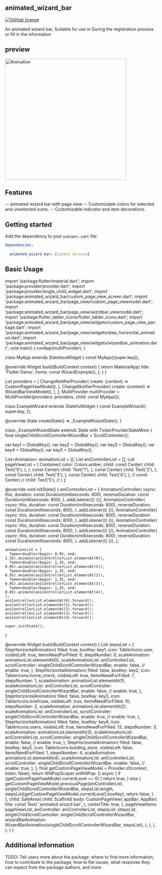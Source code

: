 <!--
This README describes the package. If you publish this package to pub.dev,
this README's contents appear on the landing page for your package.

For information about how to write a good package README, see the guide for
[writing package pages](https://dart.dev/tools/pub/writing-package-pages).

For general information about developing packages, see the Dart guide for
[creating packages](https://dart.dev/guides/libraries/create-packages)
and the Flutter guide for
[developing packages and plugins](https://flutter.dev/to/develop-packages).
-->

## animated_wizard_bar

[![GitHub license](https://img.shields.io/badge/license-MIT-lightgrey.svg)]()

An animated wizard bar, Suitable for use in During the registration process or fill in the information

## preview 

<img src="https://raw.githubusercontent.com/Matinsoleymani/animated_wizard_bar/master/wizard1.gif" alt="Animation" width="400">

## Features

-- animated wizard bar with page view
-- Customizable colors for selected and unselected icons.
-- Customizable indicator and item decorations.

## Getting started

Add the dependency to your `pubspec.yaml` file:

```yaml
dependencies:
  ...
  animated_wizard_bar: [latest version]
```

## Basic Usage

import 'package:flutter/material.dart';
import 'package:provider/provider.dart';
import 'package:provider/single_child_widget.dart';
import 'package:animated_wizard_bar/custom_page_view_screen.dart';
import 'package:animated_wizard_bar/page_view/custom_page_viewmodel.dart';
import 'package:animated_wizard_bar/page_view/wizrdbar_viewmodel.dart';
import 'package:flutter_tabler_icons/flutter_tabler_icons.dart';
import 'package:animated_wizard_bar/page_view/widgets/custom_page_view_package.dart';
import 'package:animated_wizard_bar/page_view/widgets/step_horizontal_animation.dart';
import 'package:animated_wizard_bar/page_view/widgets/wizardbar_animation.dart';
void main() {
  runApp(multiProvider);
}

class MyApp extends StatelessWidget {
  const MyApp({super.key});

  @override
  Widget build(BuildContext context) {
    return MaterialApp(
      title: 'Flutter Demo',
      home: const WizardExample(),
    );
  }
}

List<SingleChildWidget> providers = [
  ChangeNotifierProvider<CustomPageViewModel>(
    create: (context) => CustomPageViewModel(),
  ),
  ChangeNotifierProvider<WizardBarViewModel>(
    create: (context) => WizardBarViewModel(),
  ),
];
MultiProvider multiProvider = MultiProvider(providers: providers, child: const MyApp());

class ExampleWizard extends StatefulWidget {
  const ExampleWizard({
    super.key,
  });

  @override
  State<ExampleWizard> createState() => _ExampleWizardState();
}

class _ExampleWizardState extends State<ExampleWizard> with TickerProviderStateMixin {
  final singleChildScrollControllerWizardBar = ScrollController();

  var key1 = GlobalKey();
  var key2 = GlobalKey();
  var key3 = GlobalKey();
  var key4 = GlobalKey();
  var key5 = GlobalKey();

  List<Animation<double>> animationList = [];
  List<AnimationController> aniControllerList = [];
  List<Widget> pageViewList = [
    Container(
      color: Colors.amber,
      child: const Center(
        child: Text('0'),
      ),
    ),
    const Center(
      child: Text('1'),
    ),
    const Center(
      child: Text('2'),
    ),
    const Center(
      child: Text('3'),
    ),
    const Center(
      child: Text('4'),
    ),
    // const Center(
    //   child: Text('5'),
    // )
  ];

  @override
  void initState() {
    aniControllerList = [
      AnimationController(
        vsync: this,
        duration: const Duration(milliseconds: 800),
        reverseDuration: const Duration(milliseconds: 800),
      )..addListener(() {}),
      AnimationController(
        vsync: this,
        duration: const Duration(milliseconds: 800),
        reverseDuration: const Duration(milliseconds: 800),
      )..addListener(() {}),
      AnimationController(
        vsync: this,
        duration: const Duration(milliseconds: 800),
        reverseDuration: const Duration(milliseconds: 800),
      )..addListener(() {}),
      AnimationController(
        vsync: this,
        duration: const Duration(milliseconds: 800),
        reverseDuration: const Duration(milliseconds: 800),
      )..addListener(() {}),
      AnimationController(
        vsync: this,
        duration: const Duration(milliseconds: 800),
        reverseDuration: const Duration(milliseconds: 800),
      )..addListener(() {}),
    ];

    animationList = [
      Tween<double>(begin: 0.95, end: 1.35).animate(aniControllerList.elementAt(0)),
      Tween<double>(begin: 1.35, end: 0.95).animate(aniControllerList.elementAt(1)),
      Tween<double>(begin: 1.35, end: 0.95).animate(aniControllerList.elementAt(2)),
      Tween<double>(begin: 1.35, end: 0.95).animate(aniControllerList.elementAt(3)),
      Tween<double>(begin: 1.35, end: 0.95).animate(aniControllerList.elementAt(4)),
    ];
    aniControllerList.elementAt(0).forward();
    aniControllerList.elementAt(1).forward();
    aniControllerList.elementAt(2).forward();
    aniControllerList.elementAt(3).forward();
    aniControllerList.elementAt(4).forward();

    super.initState();
  }

  @override
  Widget build(BuildContext context) {
    List<StepHorizontalAnimation> stepsList = [
      StepHorizontalAnimation(
        filled: true,
        boxKey: key1,
        icon: TablerIcons.user,
        visibleLeft: true,
        itemsNeedForFilled: 9,
        stepsNumber: 0,
        scaleAnimation: animationList.elementAt(0),
        scaleAnimationList: aniControllerList,
        scrollController: singleChildScrollControllerWizardBar,
        enable: false,
        // enable: true,
      ),
      StepHorizontalAnimation(
        filled: false,
        boxKey: key2,
        icon: TablerIcons.home_check,
        visibleLeft: true,
        itemsNeedForFilled: 7,
        stepsNumber: 1,
        scaleAnimation: animationList.elementAt(1),
        scaleAnimationList: aniControllerList,
        scrollController: singleChildScrollControllerWizardBar,
        enable: false,
        // enable: true,
      ),
      StepHorizontalAnimation(
        filled: false,
        boxKey: key3,
        icon: TablerIcons.briefcase,
        visibleLeft: true,
        itemsNeedForFilled: 10,
        stepsNumber: 2,
        scaleAnimation: animationList.elementAt(2),
        scaleAnimationList: aniControllerList,
        scrollController: singleChildScrollControllerWizardBar,
        enable: true,
        // enable: true,
      ),
      StepHorizontalAnimation(
        filled: false,
        boxKey: key4,
        icon: TablerIcons.users,
        visibleLeft: true,
        itemsNeedForFilled: 13,
        stepsNumber: 3,
        scaleAnimation: animationList.elementAt(3),
        scaleAnimationList: aniControllerList,
        scrollController: singleChildScrollControllerWizardBar,
        enable: false,
        // enable: true,
      ),
      StepHorizontalAnimation(
        filled: false,
        boxKey: key5,
        icon: TablerIcons.building_store,
        visibleLeft: false,
        itemsNeedForFilled: 1,
        stepsNumber: 4,
        scaleAnimation: animationList.elementAt(4),
        scaleAnimationList: aniControllerList,
        scrollController: singleChildScrollControllerWizardBar,
        enable: false,
        // enable: true,
      ),
    ];
    final getCustomPageViewModel = Provider.of<CustomPageViewModel>(context, listen: false);
    return WillPopScope(
      onWillPop: () async {
        if (getCustomPageViewModel.currentLevel == 0) {
          return true;
        } else {
          getCustomPageViewModel.previousPage(aniControllerList, singleChildScrollControllerWizardBar, stepsList.length, stepsList[getCustomPageViewModel.currentLevel].boxKey);
          return false;
        }
      },
      child: SafeArea(
        child: Scaffold(
          body: CustomPageView(
            appBar: AppBar(
              title: const Text(
                'animated wizard bar',
              ),
              centerTitle: true,
            ),
            pageViewItems: pageViewList,
            aniController: aniControllerList,
            stepsList: stepsList,
            singleChildScrollController: singleChildScrollControllerWizardBar,
            wizardBarAnimation: WizardBarAnimation(singleChildScrollControllerWizardBar, stepsList),
          ),
        ),
      ),
    );
  }
}



## Additional information

TODO: Tell users more about the package: where to find more information, how to
contribute to the package, how to file issues, what response they can expect
from the package authors, and more.
